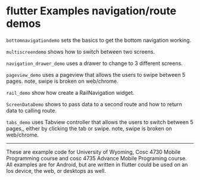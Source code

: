 flutter Examples navigation/route demos
===========

`bottomnavigationdemo` sets the basics to get the bottom navigation working.

`multiscreendemo` shows how to switch between two screens. 

`navigation_drawer_demo` uses a drawer to change to 3 different screens. 

`pageview_demo` uses a pageview that allows the users to swipe between 5 pages. note, swipe is broken on web/chrome. 

`rail_demo` show how create a RailNavigation widget.

`ScreenDataDemo` shows to pass data to a second route and how to return data to calling route.


`tabs_demo` uses  Tabview controller  that allows the users to switch between 5 pages,, either by clicking the tab or swipe. note, swipe is broken on web/chrome.

---

These are example code for University of Wyoming, Cosc 4730 Mobile Programming course and cosc 4735 Advance Mobile Programing course. 
All examples are for Android, but are written in flutter could be used on an Ios device, the web, or desktops as well.
